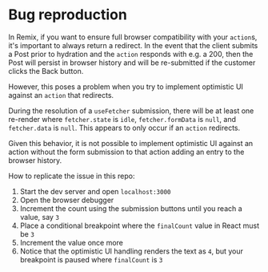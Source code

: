 # Bug reproduction

In Remix, if you want to ensure full browser compatibility with your `action`s, it's important to always return a redirect. In the event that the client submits a Post prior to hydration and the `action` responds with e.g. a 200, then the Post will persist in browser history and will be re-submitted if the customer clicks the Back button.

However, this poses a problem when you try to implement optimistic UI against an `action` that redirects.

During the resolution of a `useFetcher` submission, there will be at least one re-render where `fetcher.state` is `idle`, `fetcher.formData` is `null`, and `fetcher.data` is `null`. This appears to only occur if an `action` redirects.

Given this behavior, it is not possible to implement optimistic UI against an action without the form submission to that action adding an entry to the browser history.

How to replicate the issue in this repo:

1. Start the dev server and open `localhost:3000`
2. Open the browser debugger
3. Increment the count using the submission buttons until you reach a value, say `3`
4. Place a conditional breakpoint where the `finalCount` value in React must be `3`
5. Increment the value once more
6. Notice that the optimistic UI handling renders the text as `4`, but your breakpoint is paused where `finalCount` is `3`

